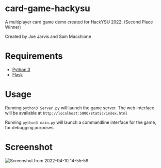 # card-game-hackysu

A multiplayer card game demo created for HackYSU 2022. (Second Place Winner)

Created by Joe Jarvis and Sam Macchione

# Requirements

 * [Python 3](https://python.org)
 * [Flask](https://pypi.org/project/Flask/)

# Usage

Running `python3 Server.py` will launch the game server.
The web interface will be available at `http://localhost:5000/static/index.html`

Running `python3 main.py` will launch a commandline interface for the game, for debugging purposes.

# Screenshot

![Screenshot from 2022-04-10 14-55-59](https://user-images.githubusercontent.com/22138871/162635364-6ae71b95-5128-47f7-8000-84b394540bb4.png)
